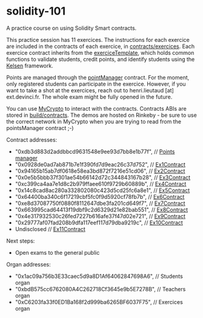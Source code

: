 # solidity-101
A practice course on using Solidity Smart contracts.

This practice session has 11 exercices. The instructions for each exercice are included in the contracts of each exercice, in [contracts/exercices](contracts/exercices). Each exercice contract inherits from the [exerciceTemplate](contracts/exerciceTemplate.sol), which holds common functions to validate students, credit points, and identify students using the [Kelsen](https://github.com/97network/Kelsen) framework.

Points are managed through the [pointManager](contracts/pointsManager.sol) contract. For the moment, only registered students can participate in the exercice. However, if you want to take a shot at the exercices, reach out to henri.lieutaud [at] ext.devinci.fr. The whole exam might be fully opened in the future.

You can use [MyCrypto](https://mycrypto.com/contracts/interact) to interact with the contracts. Contracts ABIs are stored in [build/contracts](build/contracts). The demos are hosted on Rinkeby - be sure to use the correct network in MyCrypto when you are trying to read from the pointsManager contract ;-)

Contract addresses:
* "0xdb3d883d2addbbcd9631548e9ee93d7bb8e1b77f",  // [Points manager](contracts/pointsManager.sol)
* "0x0928de0ad7ab871b7e1f390fd7d9eac26c37d752",  // [Ex1Contract](contracts/exercices/ex1.sol)
* "0x94165b15ab7df0618e58ea3bd872f7216e51cd06",  // [Ex2Contract](contracts/exercices/ex2.sol)
* "0x0e5b5bbb37f301ae54b66142d72c344843167b28",  // [Ex3Contract](contracts/exercices/ex3.sol)
* "0xc399ca4aa7e1d8c2b979ffaee610f9729b60889b",  // [Ex4Contract](contracts/exercices/ex4.sol)
* "0x14c8cad8ac280a332802080c423d5cd25fc6a8e1",  // [Ex5Contract](contracts/exercices/ex5.sol)
* "0x64400ba340c6f17219cbf5fc0f9d5920cf78fb7b",  // [Ex6Contract](contracts/exercices/ex6.sol)
* "0xe8d37087750f0880f8112647dbe3fa201cd649f7",  // [Ex7Contract](contracts/exercices/ex7.sol)
* "0x663995cad64413f19dbf9c2d6329d21e82bab551",  // [Ex8Contract](contracts/exercices/ex8.sol)
* "0x4e317932530c26fed7227b616afe37f47d02e721",  // [Ex9Contract](contracts/exercices/ex9.sol)
* "0x29777af07fad208b9dfa117eef117d79dba9219c",  // [Ex10Contract](contracts/exercices/ex10.sol)
* Undisclosed // [Ex11Contract](contracts/exercices/ex11.sol)

Next steps:
* Open exams to the general public

Organ addresses:
* "0x1ac09a756b3E33caec5d9a8D1Af64062847698A6",  // Students organ
* "0xbdB575cc6762080A4C262718Cf3645e9b5E7278B",  // Teachers organ
* "0xC6203fa33f0ED1Ba168f2d999ba6265BF6037F75",  // Exercices organ
